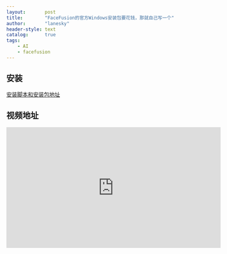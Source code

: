 ```yaml
---
layout:       post
title:        "FaceFusion的官方Windows安装包要花钱，那就自己写一个"
author:       "lanesky"
header-style: text
catalog:      true
tags:
    - AI
    - facefusion
---
```




## 安装

[安装脚本和安装包地址](https://github.com/lanesky/ff-win-installer)


## 视频地址

<iframe width="560" height="315" src="https://www.youtube.com/embed/D-2i0X8rysI?si=j7gEzf70e1sow5_H" title="YouTube video player" frameborder="0" allow="accelerometer; autoplay; clipboard-write; encrypted-media; gyroscope; picture-in-picture; web-share" referrerpolicy="strict-origin-when-cross-origin" allowfullscreen></iframe>
